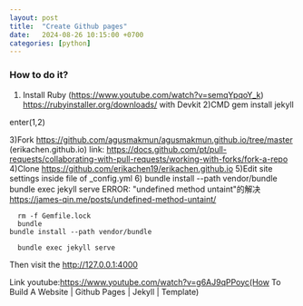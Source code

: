 ```yaml
---
layout: post
title:  "Create Github pages"
date:   2024-08-26 10:15:00 +0700
categories: [python]
---
```



### How to do it?

1) Install Ruby (https://www.youtube.com/watch?v=semqYpqoY_k)
  https://rubyinstaller.org/downloads/
  with Devkit
2)CMD
  gem install jekyll
  
  enter(1,2)
  
3)Fork https://github.com/agusmakmun/agusmakmun.github.io/tree/master (erikachen.github.io)
  link: https://docs.github.com/pt/pull-requests/collaborating-with-pull-requests/working-with-forks/fork-a-repo
4)Clone https://github.com/erikachen19/erikachen.github.io
5)Edit site settings inside file of _config.yml
6)
  bundle install --path vendor/bundle
  bundle exec jekyll serve
  ERROR: 
      "undefined method untaint"的解决
      https://james-qin.me/posts/undefined-method-untaint/
      
      rm -f Gemfile.lock
      bundle
  	bundle install --path vendor/bundle
      
      bundle exec jekyll serve
  	
  Then visit the http://127.0.0.1:4000


Link youtube:https://www.youtube.com/watch?v=g6AJ9qPPoyc(How To Build A Website | Github Pages | Jekyll | Template)





